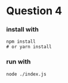 # Question 4
### install with
```
npm install
# or yarn install
```

### run with
```
node ./index.js
```